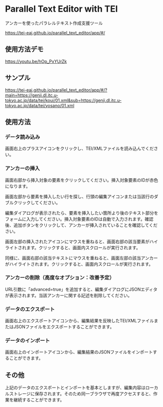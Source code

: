 # Parallel Text Editor with TEI

アンカーを使ったパラレルテキスト作成支援ツール

https://tei-eaj.github.io/parallel_text_editor/app/#/

## 使用方法デモ

https://youtu.be/hOp_PxYUrZk

## サンプル

https://tei-eaj.github.io/parallel_text_editor/app/#/?main=https://genji.dl.itc.u-tokyo.ac.jp/data/tei/koui/01.xml&sub=https://genji.dl.itc.u-tokyo.ac.jp/data/tei/yosano/01.xml

## 使用方法

### データ読み込み

画面右上のプラスアイコンをクリックし、TEI/XMLファイルを読み込んでください。

### アンカーの挿入

画面右部から挿入対象の要素をクリックしてください。挿入対象要素のIDが赤色になります。

画面左部から要素を挿入したい行を探し、行頭の編集アイコンまたは当該行のダブルクリックしてください。

編集ダイアログが表示されたら、要素を挿入したい箇所より後のテキスト部分をフォームに入力してください。挿入対象要素のIDは自動で入力されます。確認後、追加ボタンをクリックして、アンカーが挿入されていることを確認してください。

画面左部の挿入されたアイコンにマウスを重ねると、画面右部の該当要素がハイライトされます。クリックすると、画面内スクロールが実行されます。

同様に、画面右部の該当テキストにマウスを重ねると、画面左部の該当アンカーがハイライトされます。クリックすると、画面内スクロールが実行されます。

### アンカーの削除（高度なオプション：改善予定）

URL引数に「advanced=true」を追加すると、編集ダイアログにJSONエディタが表示されます。当該アンカーに関する記述を削除してください。

### データのエクスポート

画面右上のエクスポートアイコンから、編集結果を反映したTEI/XMLファイルまたはJSONファイルをエクスポートすることができます。

### データのインポート

画面右上のインポートアイコンから、編集結果のJSONファイルをインポートすることができます。

## その他

上記のデータのエクスポートとインポートを基本としますが、編集内容はローカルストレージに保存されます。そのため同一ブラウザで再度アクセスすると、作業を継続することができます。
